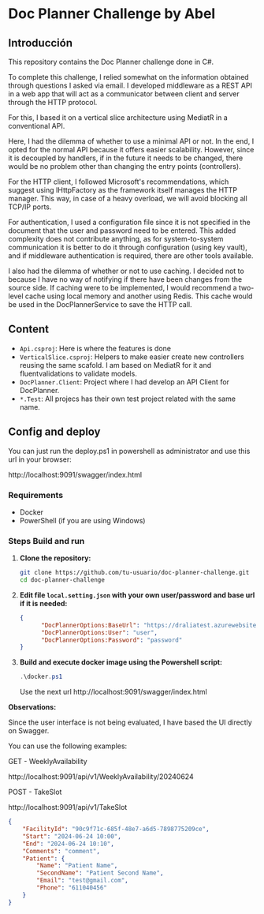 # Doc Planner Challenge by Abel

## Introducción

This repository contains the Doc Planner challenge done in C#.

To complete this challenge, I relied somewhat on the information obtained through questions I asked via email. I developed middleware as a REST API in a web app that will act as a communicator between client and server through the HTTP protocol.

For this, I based it on a vertical slice architecture using MediatR in a conventional API.

Here, I had the dilemma of whether to use a minimal API or not. In the end, I opted for the normal API because it offers easier scalability. However, since it is decoupled by handlers, if in the future it needs to be changed, there would be no problem other than changing the entry points (controllers).

For the HTTP client, I followed Microsoft's recommendations, which suggest using IHttpFactory as the framework itself manages the HTTP manager. This way, in case of a heavy overload, we will avoid blocking all TCP/IP ports.

For authentication, I used a configuration file since it is not specified in the document that the user and password need to be entered. This added complexity does not contribute anything, as for system-to-system communication it is better to do it through configuration (using key vault), and if middleware authentication is required, there are other tools available.

I also had the dilemma of whether or not to use caching. I decided not to because I have no way of notifying if there have been changes from the source side. If caching were to be implemented, I would recommend a two-level cache using local memory and another using Redis. This cache would be used in the DocPlannerService to save the HTTP call.

## Content 

- `Api.csproj`: Here is where the features is done
- `VerticalSlice.csproj`: Helpers to make easier create new controllers reusing the same scafold. I am based on MediatR for it and fluentvalidations to validate models.
- `DocPlanner.Client`: Project where I had develop an API Client for DocPlanner.
- `*.Test`: All projecs has their own test project related with the same name. 
## Config and deploy

You can just run the deploy.ps1 in powershell as administrator and use this url in your browser:

http://localhost:9091/swagger/index.html

### Requirements

- Docker
- PowerShell (if you are using Windows)

### Steps Build and run

1. **Clone the repository:**

    ```sh
    git clone https://github.com/tu-usuario/doc-planner-challenge.git
    cd doc-planner-challenge
    ```

2. **Edit file `local.setting.json` with your own user/password and base url if it is needed:**

    ```json
    {
          "DocPlannerOptions:BaseUrl": "https://draliatest.azurewebsites.net",
          "DocPlannerOptions:User": "user",
          "DocPlannerOptions:Password": "password"
    }


3. **Build and execute docker image using the Powershell script:**

    ```ps1
    .\docker.ps1
    ```
    Use the next url
http://localhost:9091/swagger/index.html

**Observations:**


Since the user interface is not being evaluated, I have based the UI directly on Swagger.

You can use the following examples:

GET - WeeklyAvailability

http://localhost:9091/api/v1/WeeklyAvailability/20240624

POST - TakeSlot

http://localhost:9091/api/v1/TakeSlot

```json
{
    "FacilityId": "90c9f71c-685f-48e7-a6d5-7898775209ce",
    "Start": "2024-06-24 10:00",
    "End": "2024-06-24 10:10",
    "Comments": "comment",
    "Patient": {
        "Name": "Patient Name",
        "SecondName": "Patient Second Name",
        "Email": "test@gmail.com",
        "Phone": "611040456"
    }
}



